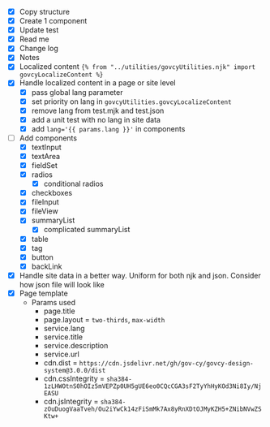 - [X] Copy structure
- [X] Create 1 component
- [X] Update test
- [x] Read me
- [X] Change log
- [X] Notes 
- [X] Localized content `{% from "../utilities/govcyUtilities.njk" import govcyLocalizeContent %}`
- [X] Handle localized content in a page or site level
    - [X] pass global lang parameter 
    - [X] set priority on lang in `govcyUtilities.govcyLocalizeContent`
    - [X] remove lang from test.mjk and test.json
    - [X] add a unit test with no lang in site data
    - [X] add `lang='{{ params.lang }}'` in components
- [ ] Add components
    - [X] textInput
    - [x] textArea
    - [X] fieldSet
    - [X] radios
        - [x] conditional radios
    - [X] checkboxes
    - [X] fileInput
    - [X] fileView
    - [x] summaryList
        - [x] complicated summaryList
    - [x] table
    - [x] tag
    - [x] button
    - [x] backLink
- [x] Handle site data in a better way. Uniform for both njk and json. Consider how json file will look like
- [x] Page template
    - Params used
        - page.title
        - page.layout = `two-thirds`, `max-width`
        - service.lang
        - service.title
        - service.description
        - service.url
        - cdn.dist = `https://cdn.jsdelivr.net/gh/gov-cy/govcy-design-system@3.0.0/dist`
        - cdn.cssIntegrity = `sha384-1zLHWOtnS0hOIz5mVEPZp0UH5gUE6eo0CQcCGA3sF2TyYhHyKOd3Ni8Iy/NjEASU`
        - cdn.jsIntegrity = `sha384-zOuDuogVaaTveh/Ou2iYwCk14zFiSmMk7Ax8yRnXDtOJMyKZH5+ZNibNVwZSKtw+`